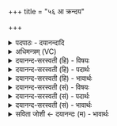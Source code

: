 +++
title = "५६ आ क्रन्दय"

+++
<details><summary>पदपाठः - दयानन्दादि</summary>

आ। क्र॒न्द॒य। बल॑म्। ओजः॑। नः॒। आ। धाः॒। निः। स्त॒नि॒हि॒। दु॒रि॒तेति॑ दुःऽइ॒ता। बाध॑मानः। अप॑। प्रो॒थ॒। दु॒न्दु॒भे॒। दु॒च्छुना॑। इ॒तः। इन्द्र॑स्य। मु॒ष्टिः। अ॒सि॒। वी॒डय॑स्व। ५६।
</details>

<details><summary>अधिमन्त्रम् (VC)</summary>

- वादयितारो वीरा देवताः
- भारद्वाज ऋषिः
- भुरिक्त्रिष्टुप्
- धैवतः
</details>

<details><summary>दयानन्द-सरस्वती (हि) - विषयः</summary>

राजपुरुषों को क्या करना चाहिए, इस विषय को अगले मन्त्र में कहा है ॥
</details>

<details><summary>दयानन्द-सरस्वती (हि) - पदार्थः</summary>

पदार्थान्वयभाषाः -  हे (दुन्दुभे) नगाड़ों के तुल्य जिनकी सेना गर्जती ऐसे सेनापते ! (दुरिता) दुष्ट व्यसनों को (बाधमानः) निवृत्त करते हुए आप (नः) हमारे लिए (बलम्) बल को (आ, क्रन्दय) पहुँचाइये (ओजः) पराक्रम को (आ, धाः) अच्छे प्रकार धारण कीजिए, सेना को (निष्टनिहि) विस्तृत कीजिए, जो (दुच्छुनाः) दुष्ट कुत्तों के तुल्य वर्त्तमान हैं, उनको (अप) बुरे प्रकार रुलाइये जिस कारण आप (मुष्टिः) मूठों के तुल्य प्रबन्धकर्त्ता (असि) हैं, इससे (इतः) इस सेना से (इन्द्रस्य) बिजुली के अवयवों को (वीडयस्व) दृढ़ कीजिए और सुखों को (प्रोथ) पूरण कीजिए ॥५६ ॥
</details>

<details><summary>दयानन्द-सरस्वती (हि) - भावार्थः</summary>

भावार्थभाषाः -  राजपुरुषों को चाहिए कि श्रेष्ठों का सत्कार करें, दुष्टों को रुलावें, सब मनुष्यों के दुर्व्यसनों को दूर करके सुखों को प्राप्त करें ॥५६ ॥
</details>

<details><summary>दयानन्द-सरस्वती (सं) - विषयः</summary>

राजपुरुषैः किं कर्त्तव्यमित्याह ॥
</details>

<details><summary>दयानन्द-सरस्वती (सं) - पदार्थः</summary>

पदार्थान्वयभाषाः -  हे दुन्दुभे ! दुरिता बाधमानस्त्वं नो बलमाक्रन्दयौज आधाः सैन्यं निष्टनिहि ये दुच्छुनास्तानपाक्रन्दय यतस्त्वं मुष्टिरसि तस्मादित इन्द्रस्य वीडयस्व सुखानि प्रोथ ॥५६ ॥
</details>

<details><summary>दयानन्द-सरस्वती (सं) - भावार्थः</summary>

भावार्थभाषाः -  राजपुरुषैः श्रेष्ठाः सत्कर्त्तव्या दुष्टा रोदनीयाः सर्वेषां दुर्व्यसनानि दूरीकारयित्वा सुखानि प्राप्तव्यानि ॥५६ ॥
</details>

<details><summary>सविता जोशी ← दयानन्दः (म) - भावार्थः</summary>

भावार्थभाषाः -  राजपुरुषांनी श्रेष्ठांचा सन्मान करावा. दुष्टांना रडवावे व सर्व माणसांना दुर्व्यसनांपासून दूर करून सुख प्राप्त करावे.
</details>
